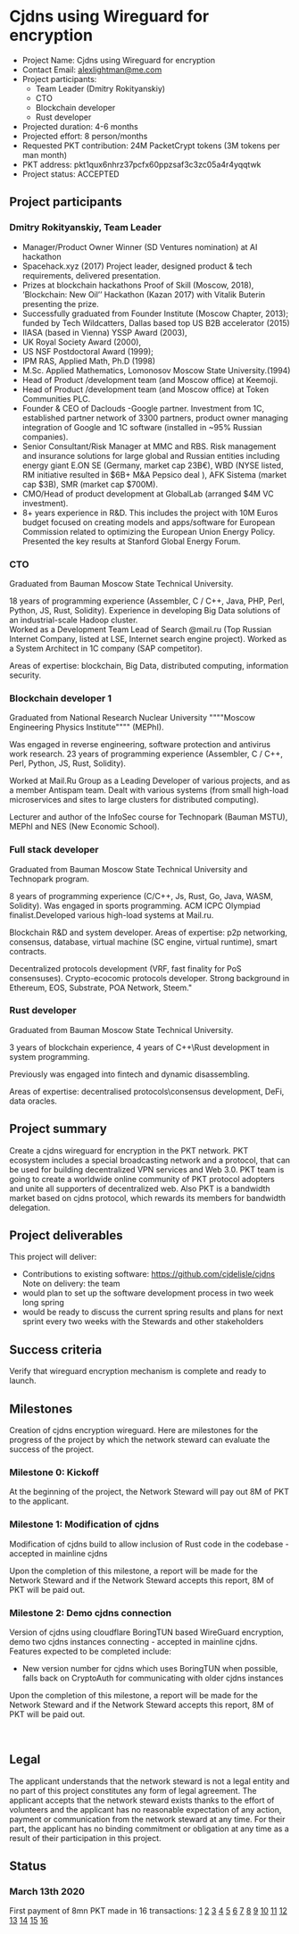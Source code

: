 # Cjdns using Wireguard for encryption

* Project Name: Cjdns using Wireguard for encryption
* Contact Email: alexlightman@me.com
* Project participants:
   * Team Leader (Dmitry Rokityanskiy)
   * CTO 
   * Blockchain developer
   * Rust developer
* Projected duration: 4-6 months
* Projected effort: 8 person/months
* Requested PKT contribution: 24M PacketCrypt tokens (3M tokens per man month)
* PKT address: pkt1qux6nhrz37pcfx60ppzsaf3c3zc05a4r4yqqtwk
* Project status: ACCEPTED

## Project participants ##
### Dmitry Rokityanskiy, Team Leader ###
* Manager/Product Owner Winner (SD Ventures nomination) at AI hackathon
* Spacehack.xyz (2017) Project leader, designed product &amp; tech requirements, delivered presentation.
* Prizes at blockchain hackathons Proof of Skill (Moscow, 2018), ’Blockchain: New Oil’’ Hackathon (Kazan 2017) with Vitalik Buterin presenting the prize.
* Successfully graduated from Founder Institute (Moscow Chapter, 2013); funded by Tech Wildcatters, Dallas based top US B2B accelerator (2015)
* IIASA (based in Vienna) YSSP Award (2003),
* UK Royal Society Award (2000),
* US NSF Postdoctoral Award (1999);
* IPM RAS, Applied Math, Ph.D (1998)
* M.Sc. Applied Mathematics, Lomonosov Moscow State University.(1994)
* Head of Product /development team (and Moscow office) at Keemoji.
* Head of Product /development team (and Moscow office) at Token Communities PLC.
* Founder &amp; CEO of Daclouds -Google partner. Investment from 1C, established partner network of 3300 partners, product owner managing integration of Google and 1C software (installed in ~95% Russian companies).
* Senior Consultant/Risk Manager at MMC and RBS. Risk management and insurance solutions for large global and Russian entities including energy giant E.ON SE (Germany, market cap 23B€), WBD (NYSE listed, RM initiative resulted in $6B+ M&amp;A Pepsico deal ), AFK Sistema (market cap $3B), SMR (market cap $700M).
* CMO/Head of product development at GlobalLab (arranged $4M VC investment).
* 8+ years experience in R&amp;D. This includes the project with 10M Euros budget focused on creating models and apps/software for European Commission related to optimizing the European Union Energy Policy. Presented the key results at Stanford Global Energy Forum.

### CTO ###

Graduated from Bauman Moscow State Technical
University. 
 
18 years of programming experience (Assembler, C / C++, Java, PHP, Perl, Python, JS, Rust, Solidity). Experience in developing Big Data solutions of an industrial-scale Hadoop cluster.  
Worked as a Development Team Lead of Search @mail.ru (Top Russian Internet Company, listed at LSE, Internet search engine project). Worked as a System Architect in 1C company (SAP competitor). 
 
Areas of expertise: blockchain, Big Data, distributed computing, information security. 
 
### Blockchain developer 1 ###
Graduated from National Research Nuclear University """"Moscow Engineering Physics Institute"""" (MEPhI). 

Was engaged in reverse engineering, software protection and antivirus work research. 23 years of programming experience (Assembler, C / C++, Perl, Python, JS, Rust, Solidity). 
 
Worked at Mail.Ru Group as a Leading Developer of various projects, and as a member Antispam team. Dealt with various systems (from small high-load microservices and sites to large clusters for distributed computing).
 
Lecturer and author of the InfoSec course for Technopark (Bauman MSTU), MEPhI and NES (New Economic School).
 
### Full stack developer ###

Graduated from Bauman Moscow State Technical University and Technopark program.
 
8 years of programming experience (C/C++, Js, Rust, Go, Java, WASM, Solidity). Was engaged in sports programming. ACM ICPC Olympiad finalist.Developed various high-load systems at Mail.ru.

Blockchain R&D and system developer. Areas of expertise: p2p networking,
consensus, database, virtual machine (SC engine, virtual runtime), smart contracts. 
 
Decentralized protocols development (VRF, fast finality for PoS consensuses). Crypto-ecocomic protocols developer. Strong background in Ethereum, EOS, Substrate, POA Network, Steem."
 
### Rust developer ###
Graduated from Bauman Moscow State Technical University.  
 
3 years of blockchain experience, 4 years of C++\Rust development in system programming. 
 
Previously was engaged into fintech and dynamic disassembling.
 
Areas of expertise: decentralised protocols\consensus development, DeFi, data oracles. 
 

## Project summary ##
Create a cjdns wireguard for encryption in the PKT network. PKT ecosystem includes a special broadcasting network and a protocol, that can be used for building decentralized VPN services and Web 3.0. PKT team is going to create a worldwide online community of PKT protocol adopters and unite all supporters of decentralized web. Also PKT is a bandwidth market based on cjdns protocol, which rewards its members for bandwidth delegation. 

## Project deliverables ##
This project will deliver:
* Contributions to existing software: https://github.com/cjdelisle/cjdns
Note on delivery: the team 
* would plan to set up the software development process in two week long spring
* would be ready to discuss the current spring results and plans for next sprint every two weeks with the Stewards and other stakeholders



## Success criteria ##

Verify that wireguard encryption mechanism is complete and ready to launch.

## Milestones ##
Creation of cjdns encryption wireguard. Here are milestones for the progress of the project by which the network steward can evaluate the success of the project.

### Milestone 0: Kickoff
At the beginning of the project, the Network Steward will pay out 8M of PKT to the applicant.

### Milestone 1: Modification of cjdns ##
Modification of cjdns build to allow inclusion of Rust code in the codebase - accepted in mainline cjdns

Upon the completion of this milestone, a report will be made for the Network Steward and if the Network Steward accepts this report, 8M of PKT will be paid out.

### Milestone 2: Demo cjdns connection ##
Version of cjdns using cloudflare BoringTUN based WireGuard encryption, demo two cjdns instances connecting - accepted in mainline cjdns. Features expected to be completed include:

* New version number for cjdns which uses BoringTUN when possible, falls back on CryptoAuth for communicating with older cjdns instances

Upon the completion of this milestone, a report will be made for the Network Steward and if the Network Steward accepts this report, 8M of PKT will be paid out.

&nbsp;
## Legal

The applicant understands that the network steward is not a legal entity and no part of this
project constitutes any form of legal agreement. The applicant accepts that the network steward
exists thanks to the effort of volunteers and the applicant has no reasonable expectation of any
action, payment or communication from the network steward at any time. For their part, the
applicant has no binding commitment or obligation at any time as a result of their participation
in this project.

## Status
### March 13th 2020
First payment of 8mn PKT made in 16 transactions:
[1](https://pkt-insight.cjdns.fr/#/PKT/pkt/tx/7ec1a8d0a8bd4631fe9d6c25f14eeae26daa1a4d1ee9ef51726a4f0e9568b22c)
[2](https://pkt-insight.cjdns.fr/#/PKT/pkt/tx/15f5a33846dc826ebe732bb7e013880701525fdf3d24b3e14c50cd1b37423ef7)
[3](https://pkt-insight.cjdns.fr/#/PKT/pkt/tx/a091a29cd880197e09db4d2799e4d8ed70ae709531bc26f5b3e7ac629122e959)
[4](https://pkt-insight.cjdns.fr/#/PKT/pkt/tx/591413b2d0f5282dc77dec08d43a628afe35b9b32e46b069c55a1610881a9900)
[5](https://pkt-insight.cjdns.fr/#/PKT/pkt/tx/952fe567ad281615ec59cffb0f73453ecc114352d1de0769199759484c745dfd)
[6](https://pkt-insight.cjdns.fr/#/PKT/pkt/tx/ba13bfaa70121977419e822c2398068ee17216e3ccc2d19885e0b6930d53355c)
[7](https://pkt-insight.cjdns.fr/#/PKT/pkt/tx/cca5a8c3d559eded4927ef12e66702b36ef6d814a7e852a300886079cab371e4)
[8](https://pkt-insight.cjdns.fr/#/PKT/pkt/tx/66c7fd580690e4a1885c6af3cbcf79d1f61ef351ebf00653f2b7bed8365c4651)
[9](https://pkt-insight.cjdns.fr/#/PKT/pkt/tx/a3732c70fe1a25d2e920c45386674e4611ebb3be160a239909de4656b1057a47)
[10](https://pkt-insight.cjdns.fr/#/PKT/pkt/tx/55b0958023b82ba39a61d29eec48d6507a54ab51ed5d840e8c8ba9974096020a)
[11](https://pkt-insight.cjdns.fr/#/PKT/pkt/tx/8c166a28035d301f371082a9c1997a2691cdfd2b9f77ac7a96464dd8a419b5d8)
[12](https://pkt-insight.cjdns.fr/#/PKT/pkt/tx/25203ae592bbbb3860159209f14f57d1e6785659947d20b440026cb924bc4dee)
[13](https://pkt-insight.cjdns.fr/#/PKT/pkt/tx/5aadfc437970f8a7b445cb768e1a5dca23b477a614e3c0fc4651f0fd9fc837ca)
[14](https://pkt-insight.cjdns.fr/#/PKT/pkt/tx/595499002611e0c9e1c55db9a101db5e1dba7b5ebb53c60bc4b23a6c5d3aa25d)
[15](https://pkt-insight.cjdns.fr/#/PKT/pkt/tx/944b0ac85ee0ceebd14f462afe1f85b8d69f6d55758953e4fd5a8e81a8df98dc)
[16](https://pkt-insight.cjdns.fr/#/PKT/pkt/tx/7c8e437d82c222e580838bcc7e0ba521c019bb56c60e2cba816a1b576bdbf76a)
